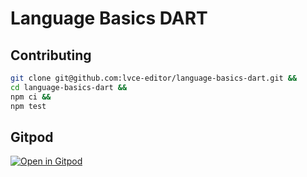 # Language Basics DART

## Contributing

```sh
git clone git@github.com:lvce-editor/language-basics-dart.git &&
cd language-basics-dart &&
npm ci &&
npm test
```

## Gitpod

[![Open in Gitpod](https://gitpod.io/button/open-in-gitpod.svg)](https://gitpod.io/#https://github.com/lvce-editor/language-basics-dart)

